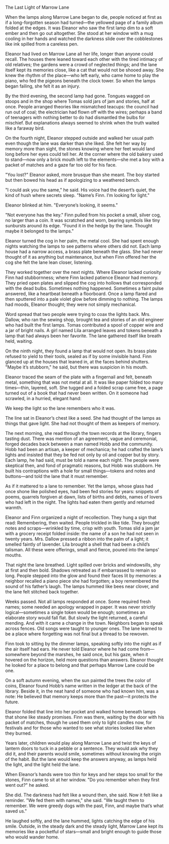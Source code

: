The Last Light of Marrow Lane

When the lamps along Marrow Lane began to die, people noticed at first as if a long-forgotten season had turned—the yellowed page of a family album folded at the edges. It was Eleanor who saw the first lamp dim to a soft ember and then go out altogether. She stood at her window with a mug cooling in her hands and watched the darkness slide over the cobblestones like ink spilled from a careless pen.

Eleanor had lived on Marrow Lane all her life, longer than anyone could recall. The houses there leaned toward each other with the tired intimacy of old relatives; the gardens were a crowd of neglected things; and the lane itself kept its memories close, like a cat that would not be shooed away. She knew the rhythm of the place—who left early, who came home to play the piano, who fed the pigeons beneath the clock tower. So when the lamps began failing, she felt it as an injury.

By the third evening, the second lamp had gone. Tongues wagged on stoops and in the shop where Tomas sold jars of jam and stories, half at once. People arranged theories like mismatched teacups: the council had run out of coal; the electrician had flown off with the wires; perhaps a band of teenagers with nothing better to do had dismantled the bulbs for mischief. But explanations always seemed to shrink when the truth waited like a faraway bird.

On the fourth night, Eleanor stepped outside and walked her usual path even though the lane was darker than she liked. She felt her way by memory more than sight, the stones knowing where her feet would land long before her eyes could tell her. At the corner where the old bakery used to stand—now only a brick mouth left to the elements—she met a boy with a packet of matches and a gaze far too old for his face.

"You lost?" Eleanor asked, more brusque than she meant. The boy started but then bowed his head as if apologizing to a weathered bench.

"I could ask you the same," he said. His voice had the desert’s quiet, the kind of hush where secrets sleep. "Name’s Finn. I’m looking for light."

Eleanor blinked at him. "Everyone’s looking, it seems."

"Not everyone has the key." Finn pulled from his pocket a small, silver cog, no larger than a coin. It was scratched and worn, bearing symbols like tiny sunbursts around its edge. "Found it in the hedge by the lane. Thought maybe it belonged to the lamps."

Eleanor turned the cog in her palm, the metal cool. She had spent enough nights watching the lamps to see patterns where others did not. Each lamp house had a narrow access, a brass plate beneath the glass. She had never thought of it as anything but maintenance, but when Finn offered her the cog she felt the lane lean closer, listening.

They worked together over the next nights. Where Eleanor lacked curiosity Finn had stubbornness; where Finn lacked patience Eleanor had memory. They pried open plates and slipped the cog into hollows that corresponded with the dead bulbs. Sometimes nothing happened. Sometimes a faint pulse answered, like a heartbeat beneath a floorboard. Once a lamp flared and then sputtered into a pale violet glow before dimming to nothing. The lamps had moods, Eleanor thought; they were not simply mechanical.

Word spread that two people were trying to coax the lights back. Mrs. Dallow, who ran the sewing shop, brought tea and stories of an old engineer who had built the first lamps. Tomas contributed a spool of copper wire and a jar of bright nails. A girl named Lila arranged leaves and tokens beneath a lamp that had always been her favorite. The lane gathered itself like breath held, waiting.

On the ninth night, they found a lamp that would not open. Its brass plate refused to yield to their tools, sealed as if by some invisible hand. Finn glanced up at the houses that leaned in, at the faces behind shutters. "Maybe it’s stubborn," he said, but there was suspicion in his mouth.

Eleanor traced the seam of the plate with a fingernail and felt, beneath metal, something that was not metal at all. It was like paper folded too many times—thin, layered, soft. She tugged and a folded scrap came free, a page turned out of a book that had never been written. On it someone had scrawled, in a hurried, elegant hand:

We keep the light so the lane remembers who it was.

The line sat in Eleanor’s chest like a seed. She had thought of the lamps as things that gave light. She had not thought of them as keepers of memory.

The next morning, she read through the town records at the library, fingers tasting dust. There was mention of an agreement, vague and ceremonial, forged decades back between a man named Hobb and the community. Hobb had been an artisan, a keeper of mechanica; he had crafted the lane’s lights and insisted that they be fed not only by oil and copper but by story. Each lamp, he had said, must be told a name each night. The people were skeptical then, and fond of pragmatic reasons, but Hobb was stubborn. He built his contraptions with a hole for small things—tokens and notes and buttons—and told the lane that it must remember.

As if it mattered to a lane to remember. Yet the lamps, whose glass had once shone like polished eyes, had been fed stories for years: snippets of poems, quarrels forgiven at dawn, lists of births and debts, names of lovers who had left in the night. The lights had eaten them gently and returned warmth.

Eleanor and Finn organized a night of recollection. They hung a sign that read: Remembering, then waited. People trickled in like tide. They brought notes and scraps—wrinkled by time, crisp with youth. Tomas slid a jam jar with a grocery receipt folded inside: the name of a son he had not seen in twenty years. Mrs. Dallow pressed a ribbon into the palm of a light; it smelled faintly of lavender. Lila brought a shell that had been a child’s talisman. All these were offerings, small and fierce, poured into the lamps’ mouths.

That night the lane breathed. Light spilled over bricks and windowsills, shy at first and then bold. Shadows retreated as if embarrassed to remain so long. People stepped into the glow and found their faces lit by memories: a neighbor recalled a piano piece she had forgotten; a boy remembered the sound of his father’s laugh. The lamps hummed like bees near clover, and the lane felt stitched back together.

Weeks passed. Not all lamps responded at once. Some required fresh names; some needed an apology wrapped in paper. It was never strictly logical—sometimes a single token would be enough; sometimes an elaborate story would fall flat. But slowly the light returned, a careful mending. And with it came a change in the town. Neighbors began to speak across fences. Old songs were taught to younger ones. The lane learned to be a place where forgetting was not final but a thread to be rewoven.

Finn took to sitting by the dimmer lamps, speaking softly into the night as if the air itself had ears. He never told Eleanor where he had come from—somewhere beyond the marshes, he said once, but his gaze, when it hovered on the horizon, held more questions than answers. Eleanor thought he looked for a place to belong and that perhaps Marrow Lane could be one.

On a soft autumn evening, when the sun painted the trees the color of coins, Eleanor found Hobb’s name written in the ledger at the back of the library. Beside it, in the neat hand of someone who had known him, was a note: He believed that memory keeps more than the past—it protects the future.

Eleanor folded that line into her pocket and walked home beneath lamps that shone like steady promises. Finn was there, waiting by the door with his packet of matches, though he used them only to light candles now, for festivals and for those who wanted to see what stories looked like when they burned.

Years later, children would play along Marrow Lane and twist the keys of lantern doors to tuck in a pebble or a sentence. They would ask why they did it, and their parents would smile, sometimes without knowing the origin of the habit. But the lane would keep the answers anyway, as lamps held the light, and the light held the lane.

When Eleanor’s hands were too thin for keys and her steps too small for the stones, Finn came to sit at her window. "Do you remember when they first went out?" he asked.

She did. The darkness had felt like a wound then, she said. Now it felt like a reminder. "We fed them with names," she said. "We taught them to remember. We were greedy dogs with the past, Finn, and maybe that’s what saved us."

He laughed softly, and the lane hummed, lights catching the edge of his smile. Outside, in the steady dark and the steady light, Marrow Lane kept its memories like a pocketful of stars—small and bright enough to guide those who would wander home.